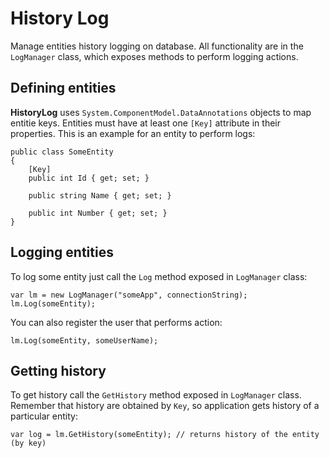 History Log
==========

Manage entities history logging on database.
All functionality are in the `LogManager` class, which exposes methods to perform logging actions.

## Defining entities ##

**HistoryLog** uses `System.ComponentModel.DataAnnotations` objects to map entitie keys. Entities must have at least one `[Key]` attribute in their properties.
This is an example for an entity to perform logs:

    public class SomeEntity
    {
        [Key]
        public int Id { get; set; }

        public string Name { get; set; }

        public int Number { get; set; }
    }
    
## Logging entities ##

To log some entity just call the `Log` method exposed in `LogManager` class:

    var lm = new LogManager("someApp", connectionString);
    lm.Log(someEntity);
    
You can also register the user that performs action:

    lm.Log(someEntity, someUserName);
    
## Getting history ##

To get history  call the `GetHistory` method exposed in `LogManager` class.
Remember that history are obtained by `Key`, so application gets history of a particular entity:

    var log = lm.GetHistory(someEntity); // returns history of the entity (by key)
